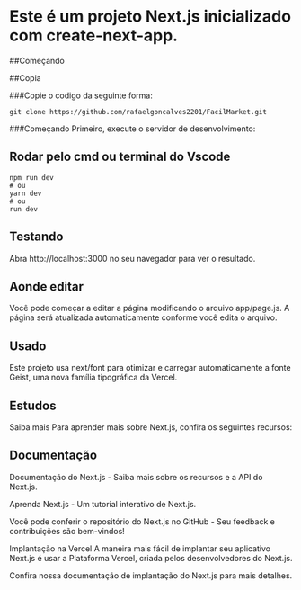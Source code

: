 # Este é um projeto Next.js inicializado com create-next-app.

##Começando

##Copia

###Copie o codigo da seguinte forma:
```
git clone https://github.com/rafaelgoncalves2201/FacilMarket.git
```

###Começando Primeiro, execute o servidor de desenvolvimento:

## Rodar pelo cmd ou terminal do  Vscode
```
npm run dev
# ou
yarn dev
# ou
run dev
```

## Testando

Abra http://localhost:3000 no seu navegador para ver o resultado.

## Aonde editar

Você pode começar a editar a página modificando o arquivo app/page.js. A página será atualizada automaticamente conforme você edita o arquivo.

## Usado

Este projeto usa next/font para otimizar e carregar automaticamente a fonte Geist, uma nova família tipográfica da Vercel.

## Estudos

Saiba mais Para aprender mais sobre Next.js, confira os seguintes recursos:

## Documentação

Documentação do Next.js - Saiba mais sobre os recursos e a API do Next.js.

Aprenda Next.js - Um tutorial interativo de Next.js.

Você pode conferir o repositório do Next.js no GitHub - Seu feedback e contribuições são bem-vindos!

Implantação na Vercel A maneira mais fácil de implantar seu aplicativo Next.js é usar a Plataforma Vercel, criada pelos desenvolvedores do Next.js.

Confira nossa documentação de implantação do Next.js para mais detalhes.
